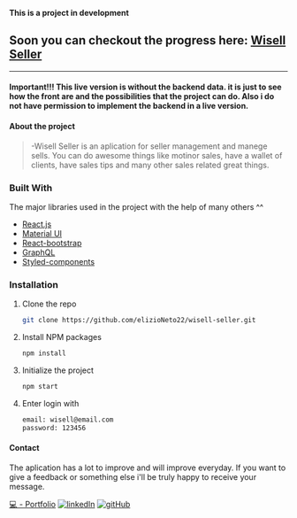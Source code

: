 **This is a project in development**

## Soon you can checkout the progress here: **[Wisell Seller](https://wisellseller.netlify.app)**

---

#### Important!!! This live version is without the backend data. it is just to see how the front are and the possibilities that the project can do. Also i do not have permission to implement the backend in a live version.

#### About the project

> -Wisell Seller is an aplication for seller management and manege sells. You can do
> awesome things like motinor sales, have a wallet of clients, have sales tips and many
> other sales related great things.

### Built With

The major libraries used in the project with the help of many others ^^

- [React.js](https://reactjs.org/)
- [Material UI](https://mui.com/)
- [React-bootstrap](https://react-bootstrap.github.io/)
- [GraphQL](https://graphql.org/)
- [Styled-components](https://styled-components.com/)

### Installation

1. Clone the repo
   ```sh
   git clone https://github.com/elizioNeto22/wisell-seller.git
   ```
2. Install NPM packages
   ```sh
   npm install
   ```
3. Initialize the project
   ```sh
   npm start
   ```
4. Enter login with
   ```sh
   email: wisell@email.com
   password: 123456
   ```

#### Contact

The aplication has a lot to improve and will improve everyday.
If you want to give a feedback or something else i'll be truly happy to receive your message.

[💻 - Portfolio](https://elizionetoportfolio.netlify.app/)
[![linkedIn](https://img.icons8.com/color/25/000000/linkedin.png)](https://linkedin.com/in/elizioneto)
[![gitHub](https://img.icons8.com/ios-glyphs/25/000000/github.png)](https://github.com/elizioNeto22)
